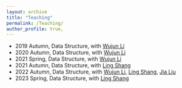 ```yaml
---
layout: archive
title: "Teaching"
permalink: /Teaching/
author_profile: true,
---
```


- 2019 Autumn, Data Structure, with [Wujun Li](https://cs.nju.edu.cn/lwj/index.htm)
- 2020 Autumn, Data Structure, with [Wujun Li](https://cs.nju.edu.cn/lwj/index.htm)
- 2021 Spring, Data Structure, with [Wujun Li](https://cs.nju.edu.cn/lwj/index.htm)
- 2021 Autumn, Data Structure, with [Ling Shang](https://cs.nju.edu.cn/shanglin/index.htm)
- 2022 Autumn, Data Structure, with [Wujun Li](https://cs.nju.edu.cn/lwj/index.htm), [Ling Shang](https://cs.nju.edu.cn/shanglin/index.htm), [Jia Liu](https://cs.nju.edu.cn/liujia/index.htm)
- 2023 Spring, Data Structure, with [Ling Shang](https://cs.nju.edu.cn/shanglin/index.htm)



